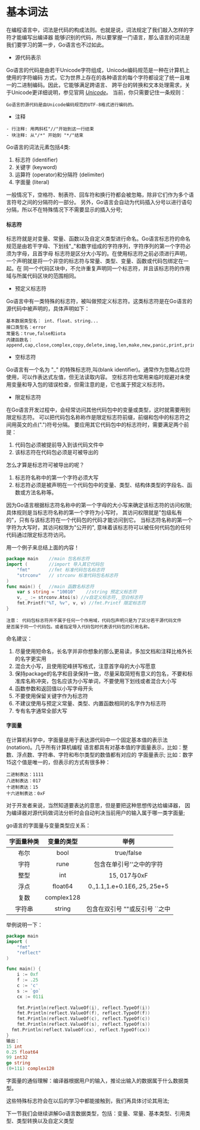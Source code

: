 # 基本词法

在编程语言中，词法是代码的构成法则。也就是说，词法规定了我们敲入怎样的字符才能编写出编译器
能够识别的代码，所以要掌握一门语言，那么语言的词法是我们要学习的第一步，Go语言也不过如此。


- 源代码表示

Go语言的代码是由若干Unicode字符组成，Unicode编码规范是一种在计算机上使用的字符编码
方式，它为世界上存在的各种语言的每个字符都设定了统一且唯一的二进制编码。因此，它能够满足跨语言、
跨平台的转换和文本处理需求，关于Unicode更详细说明，参见官网 *[Unicode](http://www.unicode.org)*。
当前，你只需要记住一条规则：
```text
Go语言的源代码是由Unicode编码规范的UTF-8格式进行编码的。
```
- 注释

```text
- 行注释: 用两斜杠"//"开始到这一行结束
- 块注释: 从"/*" 开始到 "*/"结束
```

Go语言的词法元素包括4类: 

1. 标志符 (identifier)
2. 关键字 (keyword)
3. 运算符 (operator)和分隔符 (delimiter)
4. 字面量 (literal)

一般情况下，空格符、制表符、回车符和换行符都会被忽略，除非它们作为多个语言符号之间的分隔符的一部分。
另外，Go语言会自动为代码插入分号以进行语句分隔，所以不在特殊情况下不需要显示的插入分号;


#### 标志符
标志符就是对变量、常量、函数以及自定义类型进行命名。Go语言标志符的命名规范是由若干字母、下划线"_"和数字组成的字符序列，字符序列的第一个字符必须为字母，且首字母
标志符是区分大小写的。在使用标志符之前必须进行声明，一个声明就是将一个非空的标志符与常量、类型、变量、函数或代码包绑定在一起。在
同一个代码区块中，不允许重复声明同一个标志符，并且该标志符的作用域与所属代码区块的范围相同。

- 预定义标志符

Go语言中有一类特殊的标志符，被叫做预定义标志符。这类标志符是在Go语言的源代码中被声明的，具体声明如下：
```text
基本数据类型名： int、float、string...
接口类型名：error
常量名：true,false和iota
内建函数名：append,cap,close,complex,copy,delete,imag,len,make,new,panic,print,println,real,recover
```

- 空标志符

Go语言有一个名为 "_" 的特殊标志符,叫(blank identifier)。通常作为忽略占位符使用，可以作表达式左值，但无法读取内容。
空标志符也常用来临时规避对未使用变量和导入包的错误检查，但需注意的是，它也属于预定义标志符。


- 限定标志符

在Go语言开发过程中，会经常访问其他代码包中的变量或类型，这时就需要用到限定标志符。
可以把代码包名称称作是限定标志符前缀，前缀和包中的标志符之间用英文的点(".")符号分隔。
要应用其它代码包中的标志符时，需要满足两个前提：

  1. 代码包必须被提前导入到该代码文件中
  2. 该标志符在代码包必须是可被导出的

怎么才算是标志符可被导出的呢？

  1. 标志符名称中的第一个字符必须大写
  2. 标志符必须是被声明在一个代码包中的变量、类型、结构体类型的字段名、函数或方法名称等。

因为Go语言根据标志符名称中的第一个字母的大小写来确定该标志符的访问权限;具体规则是当标志符名称的第一个字符为小写时，
其访问权限就是"包级私有的"，只有与该标志符在一个代码包的代码才能访问到它。
当标志符名称的第一个字符为大写时，其访问权限为"公开的", 意味着该标志符可以被任何代码包的任何代码通过限定标志符访问。

用一个例子来总结上面的内容！
```go
package main    //main 包名标志符
import (        //import 导入其它代码包
	"fmt"       //fmt 标准代码包名标志符
	"strconv"   // strconv 标准代码包名标志符
)
func main() {   //main 函数名标志符
	var s string = "10010"    //string 预定义标志符
    v, _ := strconv.Atoi(s) //v自定义标志符,_空白标志符
	fmt.Printf("%T, %v", v, v) //fmt.Printf 限定标志符
}
```

```text
注意： 代码包标志符并不属于任何一个作用域，代码包声明只是为了区分若干源代码文件
是否属于同一个代码包。或者指定导入代码包时代表该代码包的引用名称。
```

命名建议：

  1. 尽量使用短命名，长名字并非你想象的那么更易读，多加文档和注释比格外长的名字更实用
  2. 混合大小写，且使用驼峰拼写格式，注意首字母的大小写愿意
  3. 保持package的名字和目录保持一致，尽量采取简短有意义的包名，不要和标准库名称冲突，包名应该为小写单词，不要使用下划线或者混合大小写
  4. 函数参数和返回值以小写字母开头
  5. 不要使用保留关键字作为标志符
  6. 不建议使用与预定义常量、类型、内置函数相同的名字作为标志符
  7. 专有名字通常全部大写

#### 字面量

在计算机科学中，字面量是用于表达源代码中一个固定基本值的表示法(notation)。几乎所有计算机编程
语言都具有对基本值的字面量表示，比如：整数、浮点数、字符串、字符和布尔类型的数值都有对应的
字面量表示;
比如：数字15这个值是唯一的，但表示的方式有很多种：
```
二进制表达：1111
八进制表达：017
十进制表达：15
十六进制表达：0xF
```
对于开发者来说，当然知道要表达的意思，但是要把这种思想传达给编译器，
因为编译器对源代码做词法分析时会自动判决当前用户的输入属于哪一类字面量;

go语言的字面量与变量类型应关系：

| 字面量种类 | 变量的类型 | 举例 |
| :--------: |:--------:|:-----:|
| 布尔 | bool | true/false |
| 字符 | rune |包含在单引号''之中的字符|
| 整型 | int | 15, 017与0xF |
| 浮点 | float64 |0.,1.1,1.e+0.1E6,.25,.25e+5|
| 复数 | complex128 | |
| 字符串 | string |包含在双引号 ""或反引号 ``之中|

举例说明一下：

```go
package main
import (
	"fmt"
	"reflect"
)

func main() {
	i := 0xf
	f := .25
	c := 'c'
	s := `go`
	cx := 011i
	
	fmt.Println(reflect.ValueOf(i), reflect.TypeOf(i))
	fmt.Println(reflect.ValueOf(f), reflect.TypeOf(f))
	fmt.Println(reflect.ValueOf(c), reflect.TypeOf(c))
	fmt.Println(reflect.ValueOf(s), reflect.TypeOf(s))
  fmt.Println(reflect.ValueOf(cx), reflect.TypeOf(cx))
}
输出：
15 int
0.25 float64
99 int32
go string
(0+11i) complex128
```

字面量的通俗理解：编译器根据用户的输入，推论出输入的数据属于什么数据类型。

这些特殊标志符会在以后的学习中都能接触到，我们再具体讨论其用法;

下一节我们会继续讲解Go语言数据类型，包括：变量、常量、基本类型、引用类型、类型转换以及自定义类型
